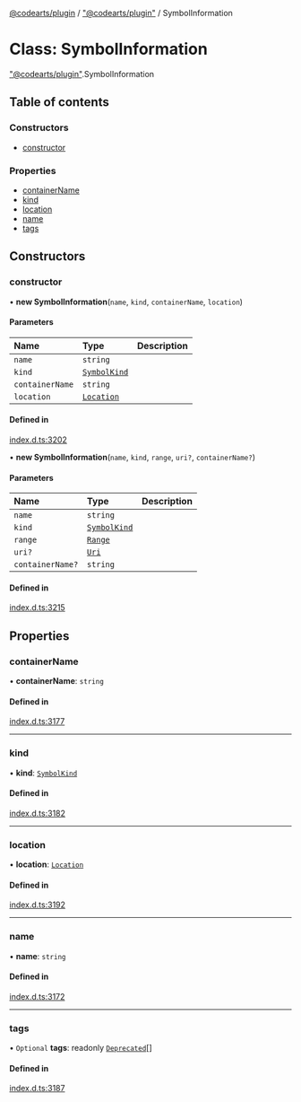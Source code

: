 [@codearts/plugin](../README.md) / ["@codearts/plugin"](../modules/_codearts_plugin_.md) / SymbolInformation

# Class: SymbolInformation

["@codearts/plugin"](../modules/_codearts_plugin_.md).SymbolInformation

## Table of contents

### Constructors

- [constructor](codearts_plugin_.SymbolInformation.md#constructor)

### Properties

- [containerName](codearts_plugin_.SymbolInformation.md#containername)
- [kind](codearts_plugin_.SymbolInformation.md#kind)
- [location](codearts_plugin_.SymbolInformation.md#location)
- [name](codearts_plugin_.SymbolInformation.md#name)
- [tags](codearts_plugin_.SymbolInformation.md#tags)

## Constructors

### constructor

• **new SymbolInformation**(`name`, `kind`, `containerName`, `location`)

#### Parameters

| Name | Type | Description |
| :------ | :------ | :------ |
| `name` | `string` |  |
| `kind` | [`SymbolKind`](../enums/codearts_plugin_.SymbolKind.md) |  |
| `containerName` | `string` |  |
| `location` | [`Location`](codearts_plugin_.Location.md) |  |

#### Defined in

[index.d.ts:3202](https://github.com/huaweicloud/cloudide-plugin-api/blob/84e382d/index.d.ts#L3202)

• **new SymbolInformation**(`name`, `kind`, `range`, `uri?`, `containerName?`)

#### Parameters

| Name | Type | Description |
| :------ | :------ | :------ |
| `name` | `string` |  |
| `kind` | [`SymbolKind`](../enums/codearts_plugin_.SymbolKind.md) |  |
| `range` | [`Range`](codearts_plugin_.Range.md) |  |
| `uri?` | [`Uri`](codearts_plugin_.Uri.md) |  |
| `containerName?` | `string` |  |

#### Defined in

[index.d.ts:3215](https://github.com/huaweicloud/cloudide-plugin-api/blob/84e382d/index.d.ts#L3215)

## Properties

### containerName

• **containerName**: `string`

#### Defined in

[index.d.ts:3177](https://github.com/huaweicloud/cloudide-plugin-api/blob/84e382d/index.d.ts#L3177)

___

### kind

• **kind**: [`SymbolKind`](../enums/codearts_plugin_.SymbolKind.md)

#### Defined in

[index.d.ts:3182](https://github.com/huaweicloud/cloudide-plugin-api/blob/84e382d/index.d.ts#L3182)

___

### location

• **location**: [`Location`](codearts_plugin_.Location.md)

#### Defined in

[index.d.ts:3192](https://github.com/huaweicloud/cloudide-plugin-api/blob/84e382d/index.d.ts#L3192)

___

### name

• **name**: `string`

#### Defined in

[index.d.ts:3172](https://github.com/huaweicloud/cloudide-plugin-api/blob/84e382d/index.d.ts#L3172)

___

### tags

• `Optional` **tags**: readonly [`Deprecated`](../enums/codearts_plugin_.SymbolTag.md#deprecated)[]

#### Defined in

[index.d.ts:3187](https://github.com/huaweicloud/cloudide-plugin-api/blob/84e382d/index.d.ts#L3187)
